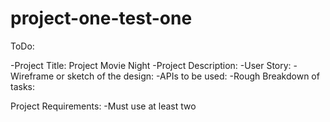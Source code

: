 # project-one-test-one

ToDo:

-Project Title: Project Movie Night
-Project Description:
-User Story:
-Wireframe or sketch of the design:
-APIs to be used:
-Rough Breakdown of tasks:

Project Requirements:
-Must use at least two
